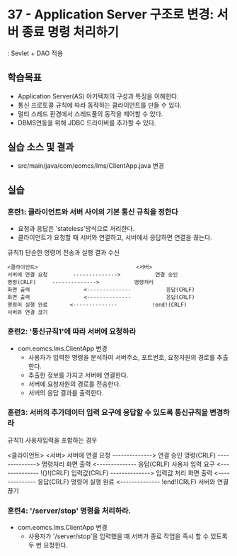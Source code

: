 # 37 - Application Server 구조로 변경: 서버 종료 명령 처리하기
: Sevlet + DAO 적용

## 학습목표

- Application Server(AS) 아키텍처의 구성과 특징을 이해한다.
- 통신 프로토콜 규칙에 따라 동작하는 클라이언트를 만들 수 있다.
- 멀티 스레드 환경에서 스레드풀의 동작을 제어할 수 있다.
- DBMS연동을 위해 JDBC 드라이버를 추가할 수 있다.


## 실습 소스 및 결과

- src/main/java/com/eomcs/lms/ClientApp.java 변경

## 실습  

### 훈련1: 클라이언트와 서버 사이의 기본 통신 규칙을 정한다

- 요청과 응답은 'stateless'방식으로 처리한다.
- 클라이언트가 요청할 때 서버와 연결하고, 서버에서 응답하면 연결을 끊는다.


규칙1) 단순한 명령어 전송과 실행 결과 수신
```
<클라이언트>                               <서버>
서버에 연결 요청        -------------->           연결 승인
명령(CRLF)     -------------->           명령처리
화면 출력                 <--------------           응답(CRLF)
화면 출력                 <--------------           응답(CRLF)
명령어 실행 완료       <--------------           !end!(CRLF)
서버와 연결 끊기
```

### 훈련2: '통신규칙1'에 따라 서버에 요청하라

- com.eomcs.lms.ClientApp 변경
  - 사용자가 입력한 명령을 분석하여 서버주소, 포트번호, 요청자원의 경로를 추출한다.
  - 추출한 정보를 가지고 서버에 연결한다.
  - 서버에 요청자원의 경로를 전송한다.
  - 서버의 응답 결과를 출력한다.
  
  
### 훈련3: 서버의 추가데이터 입력 요구에 응답할 수 있도록 통신규칙을 변경하라

규칙1) 사용자입력을 포함하는 경우

<클라이언트>                                <서버>
서버에 연결 요청        -------------->           연결 승인
명령(CRLF)     -------------->           명령처리
화면 출력                 <--------------           응답(CRLF)
사용자 입력 요구       <--------------           !{}!(CRLF)
입력값(CRLF)   -------------->           입력값 처리
화면 출력                 <--------------           응답(CRLF)
명령어 실행 완료       <--------------           !end!(CRLF)
서버와 연결 끊기
  
  
  
### 훈련4: '/server/stop' 명령을 처리하라.

- com.eomcs.lms.ClientApp 변경
  - 사용자가 '/server/stop'을 입력했을 때 서버가 종료 작업을 즉시 할 수 있도록 두 번 요청한다.

